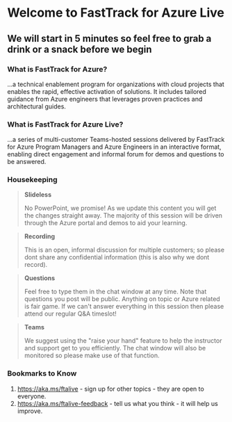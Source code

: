 # Welcome to FastTrack for Azure Live

## We will start in 5 minutes so feel free to grab a drink or a snack before we begin


### What is FastTrack for Azure?
...a technical enablement program for organizations with cloud projects that enables the rapid, effective activation of solutions. It includes tailored guidance from Azure engineers that leverages proven practices and architectural guides.

### What is FastTrack for Azure Live?
...a series of multi-customer Teams-hosted sessions delivered by FastTrack for Azure Program Managers and Azure Engineers in an interactive format, enabling direct engagement and informal forum for demos and questions to be answered.

### Housekeeping

> **Slideless** 
> 
> No PowerPoint, we promise! As we update this content you will get the changes straight away. The majority of this session will be driven through the Azure portal and demos to aid your learning.

> **Recording** 
> 
> This is an open, informal discussion for multiple customers; so please dont share any confidential information (this is also why we dont record).

> **Questions** 
> 
> Feel free to type them in the chat window at any time. Note that questions you post will be public. Anything on topic or Azure related is fair game. If we can't answer everything in this session then please attend our regular Q&A timeslot!

> **Teams** 
> 
> We suggest using the "raise your hand" feature to help the instructor and support get to you efficiently. The chat window will also be monitored so please make use of that function.


### Bookmarks to Know
1. https://aka.ms/ftalive - sign up for other topics - they are open to everyone.
2. https://aka.ms/ftalive-feedback - tell us what you think - it will help us improve.
